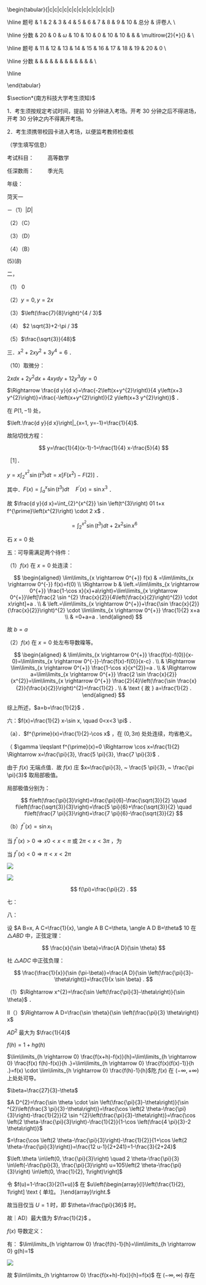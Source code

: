 \begin{tabular}{|c|c|c|c|c|c|c|c|c|c|c|c|c|}

\hline 题号 & 1 & 2 & 3 & 4 & 5 & 6 & 7 & 8 & 9 & 10 & 总分 & 评卷人 \\

\hline 分数 & 20 & 0 & $\omega$ & 10 & 10 & 0 & 10 & 10 & & & \multirow{2}{*}{} & \\

\hline 题号 & 11 & 12 & 13 & 14 & 15 & 16 & 17 & 18 & 19 & 20 & 0 \\

\hline 分数 & & & & & & & & & & & & \\

\hline

\end{tabular}

$\section*{南方科技大学考生须知}$

1．考生须按规定考试时间，提前 10 分钟进入考场。开考 30 分钟之后不得进场，开考 30 分钟之内不得离开考场。

2．考生须携带校园卡进入考场，以便监考教师检查核

（学生填写信息）

考试科目： $\qquad$高等数学

任深数雨： $\qquad$季光先

年级：

菏天一

－（1）$|D|$

（2）（C）

（3）（D）

（4）（B）

$(5)(B)$

二，

（1） 0

（2）$y=0, y=2 x$

（3）$\left(\frac{7}{8}\right)^{4 / 3}$

（4） $2 \sqrt{3}+2-\pi / 3$

（5）$\frac{\sqrt{3}}{48}$

三．$x^{2}+2 x y^{2}+3 y^{4}=6$ ．

（10）取微分：

$2 x d x+2 y^{2} d x+4 x y d y+12 y^{3} d y=0$

$\Rightarrow \frac{d y}{d x}=\frac{-2\left(x+y^{2}\right)}{4 y\left(x+3 y^{2}\right)}=\frac{-\left(x+y^{2}\right)}{2 y\left(x+3 y^{2}\right)}$ ．

在 $P(1,-1)$ 处，

$\left.\frac{d y}{d x}\right|_{x=1, y=-1}=\frac{1}{4}$.

故阽切伐方程：

$$
y=\frac{1}{4}(x-1)-1=\frac{1}{4} x-\frac{5}{4}
$$

［1］．

$y=x \int_{2}^{x^{2}} \sin \left(t^{3}\right) d t=x\left[F\left(x^{2}\right)-F(2)\right]$ ．

其中．$F(x)=\int_{a}^{x} \sin \left(t^{3}\right) d t \quad F^{\prime}(x)=\sin x^{3}$ ．

故 $\frac{d y}{d x}=\int_{2}^{x^{2}} \sin \left(t^{3}\right) 01 t+x f^{\prime}\left(x^{2}\right) \cdot 2 x$ ．

$$
=\int_{2}^{x^{2}} \sin \left(t^{3}\right) d t+2 x^{2} \sin x^{6}
$$

石 $x=0$ 处

五：可导需满足两个待件：

（1）$f(x)$ 在 $x=0$ 处连渎：

$$
\begin{aligned}
\lim\limits_{x \rightarrow 0^{+}} f(x) & =\lim\limits_{x \rightarrow 0^{-}} f(x)=f(0) \\
\Rightarrow b & \left.=\lim\limits_{x \rightarrow 0^{+}} \frac{1-\cos x}{x}+a\right)=\lim\limits_{x \rightarrow 0^{+}}\left[\frac{2 \sin ^{2} \frac{x}{2}}{4\left(\frac{x}{2}\right)^{2}} \cdot x\right]+a . \\
& \left.=\lim\limits_{x \rightarrow 0^{+}}+\frac{\sin \frac{x}{2}}{\frac{x}{2}}\right)^{2} \cdot \lim\limits_{x \rightarrow 0^{+}} \frac{1}{2} x+a \\
& =0+a=a .
\end{aligned}
$$

故 $b=a$

（2）$f(x)$ 在 $x=0$ 处左布导数暞等。

$$
\begin{aligned}
& \lim\limits_{x \rightarrow 0^{+}} \frac{f(x)-f(0)}{x-0}=\lim\limits_{x \rightarrow 0^{-}}-\frac{f(x)-f(0)}{x-c} . \\
& \Rightarrow \lim\limits_{x \rightarrow 0^{+}} \frac{1-\cos x}{x^{2}}=a . \\
& \Rightarrow a=\lim\limits_{x \rightarrow 0^{+}} \frac{2 \sin \frac{x}{2}}{x^{2}}=\lim\limits_{x \rightarrow 0^{+}} \frac{2}{4}\left(\frac{\sin \frac{x}{2}}{\frac{x}{2}}\right)^{2}=\frac{1}{2} . \\
& \text { 故 } a=\frac{1}{2} .
\end{aligned}
$$

综上所述，$a=b=\frac{1}{2}$ ．

六：$f(x)=\frac{1}{2} x-\sin x, \quad 0<x<3 \pi$ ．

（a）．$f^{\prime}(x)=\frac{1}{2}-\cos x$ ，在 $(0,3 \pi)$ 处处连续，均省栬义。

（ $\gamma \leqslant f^{\prime}(x)=0 \Rightarrow \cos x=\frac{1}{2} \Rightarrow x=\frac{\pi}{3}, \frac{5 \pi}{3}, \frac{7 \pi}{3}$ ．

由于 $f(x)$ 无端点值．故 $f(x)$ 庄 $x=\frac{\pi}{3}, ~ \frac{5 \pi}{3}, ~ \frac{\pi \pi}{3}$ 取局部极值。

局部极值分别为：

$$
f\left(\frac{\pi}{3}\right)=\frac{\pi}{6}-\frac{\sqrt{3}}{2} \quad f\left(\frac{\sqrt{3}}{3}\right)=\frac{5 \pi}{6}+\frac{\sqrt{3}}{2} \quad f\left(\frac{7 \pi}{3}\right)=\frac{7 \pi}{6}-\frac{\sqrt{3}}{2}
$$

（b）$f^{\prime \prime}(x)=\sin x_{1}$

当 $f^{\prime \prime}(x)>0 \Rightarrow x 0<x<\pi$ 或 $2 \pi<x<3 \pi$ ，为

当 $f^{\prime \prime}(x)<0 \Rightarrow \pi<x<2 \pi$

![](https://cdn.mathpix.com/cropped/2025_04_21_28d8846e28295167dfacg-3.jpg?height=238&width=2249&top_left_y=4064&top_left_x=993)

![](https://cdn.mathpix.com/cropped/2025_04_21_28d8846e28295167dfacg-3.jpg?height=1394&width=2268&top_left_y=4203&top_left_x=729)

$$
f(\pi)=\frac{\pi}{2} .
$$

七：

八：

设 $A B=x, A C=\frac{1}{x}, \angle A B C=\theta, \angle A D B=\theta$ 10 在 $\triangle A B D$ 中，正弦定理：

$$
\frac{x}{\sin \beta}=\frac{A D}{\sin \theta}
$$

社 $\triangle A D C$ 中正弦负理：

$$
\frac{\frac{1}{x}}{\sin (\pi-\beta)}=\frac{A D}{\sin \left(\frac{\pi}{3}-\theta\right)}=\frac{1}{x \sin \beta} .
$$

（1）$\Rightarrow x^{2}=\frac{\sin \left(\frac{\pi}{3}-\theta\right)}{\sin \theta}$ ．

II（）$\Rightarrow A D=\frac{\sin \theta}{\sin \left(\frac{\pi}{3} \theta\right)} x$

$A D^{2}$ 最大为 $\frac{1}{4}$

$f(h)=1+h g(h)$

$\lim\limits_{h \rightarrow 0} \frac{f(x+h)-f(x)}{h}=\lim\limits_{h \rightarrow 0} \frac{f(x) f(h)-f(x)}{h .}=\lim\limits_{h \rightarrow 0} \frac{f(x)(f(x)-1)}{h .}=f(x) \cdot \lim\limits_{h \rightarrow 0} \frac{f(h)-1}{h}$阣 $f(x)$ 在 $(-\infty,+\infty)$ 上处处可导。

$\beta=\frac{27}{3}-\theta$

$A D^{2}=\frac{\sin \theta \cdot \sin \left(\frac{\pi}{3}-\theta\right)}{\sin ^{2}\left(\frac{3 \pi}{3}-\theta\right)}=\frac{\cos \left(2 \theta-\frac{\pi}{3}\right)-\frac{1}{2}}{2 \sin ^{2}\left(\frac{\pi}{3}-\theta\right)}=\frac{\cos \left(2 \theta-\frac{\pi}{3}\right)-\frac{1}{2}}{1-\cos \left(\frac{4 \pi}{3}-2 \theta\right)}$

$=\frac{\cos \left(2 \theta-\frac{\pi}{3}\right)-\frac{1}{2}}{1+\cos \left(2 \theta-\frac{\pi}{3}\right)}=\frac{12 u-1}{2+241}=1-\frac{3}{2+24}$

$\left.\theta \in\left(0, \frac{\pi}{3}\right) \quad 2 \theta-\frac{\pi}{3} \in\left(-\frac{\pi}{3}, \frac{\pi}{3}\right) u=105\left(2 \theta-\frac{\pi}{3}\right) \in\left(0, \frac{1}{2}, 1\right)\right]$

令 $f(u)=1-\frac{3}{2(1+u)}$ 在 $u\left(\begin{array}{l}\left(\frac{1}{2}, 1\right] \text { 单垃。 }\end{array}\right.$

故当目仅当 $U=1$ 时，即 $\theta=\frac{\pi}{36}$ 时。

故｜AD）最大值为 $\frac{1}{2}$ 。

$f(x)$ 导数定义：

有： $\lim\limits_{h \rightarrow 0} \frac{f(h)-1}{h}=\lim\limits_{h \rightarrow 0} g(h)=1$

![](https://cdn.mathpix.com/cropped/2025_04_21_28d8846e28295167dfacg-4.jpg?height=692&width=361&top_left_y=666&top_left_x=108)

故 $\lim\limits_{h \rightarrow 0} \frac{f(x+h)-f(x)}{h}=f(x)$ 在 $(-\infty, \infty)$ 存在


